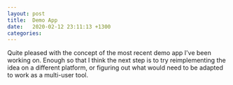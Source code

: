 ```yaml
---
layout: post
title:  Demo App
date:   2020-02-12 23:11:13 +1300
categories:
---
```

Quite pleased with the concept of the most recent demo app I've been working on. Enough so that I think the next step is to try reimplementing the idea on a different platform, or figuring out what would need to be adapted to work as a multi-user tool.
